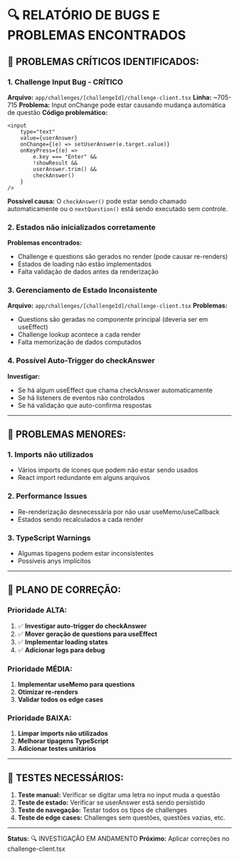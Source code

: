# 🔍 RELATÓRIO DE BUGS E PROBLEMAS ENCONTRADOS

## 🚨 **PROBLEMAS CRÍTICOS IDENTIFICADOS:**

### 1. **Challenge Input Bug - CRÍTICO** 
**Arquivo:** `app/challenges/[challengeId]/challenge-client.tsx`
**Linha:** ~705-715
**Problema:** Input onChange pode estar causando mudança automática de questão
**Código problemático:**
```tsx
<input
    type="text"
    value={userAnswer}
    onChange={(e) => setUserAnswer(e.target.value)}
    onKeyPress={(e) =>
        e.key === "Enter" &&
        !showResult &&
        userAnswer.trim() &&
        checkAnswer()
    }
/>
```

**Possível causa:** O `checkAnswer()` pode estar sendo chamado automaticamente ou o `nextQuestion()` está sendo executado sem controle.

### 2. **Estados não inicializados corretamente**
**Problemas encontrados:**
- Challenge e questions são gerados no render (pode causar re-renders)
- Estados de loading não estão implementados
- Falta validação de dados antes da renderização

### 3. **Gerenciamento de Estado Inconsistente**
**Arquivo:** `app/challenges/[challengeId]/challenge-client.tsx`
**Problemas:**
- Questions são geradas no componente principal (deveria ser em useEffect)
- Challenge lookup acontece a cada render
- Falta memorização de dados computados

### 4. **Possível Auto-Trigger do checkAnswer**
**Investigar:**
- Se há algum useEffect que chama checkAnswer automaticamente
- Se há listeners de eventos não controlados
- Se há validação que auto-confirma respostas

---

## 🔧 **PROBLEMAS MENORES:**

### 1. **Imports não utilizados**
- Vários imports de ícones que podem não estar sendo usados
- React import redundante em alguns arquivos

### 2. **Performance Issues**
- Re-renderização desnecessária por não usar useMemo/useCallback
- Estados sendo recalculados a cada render

### 3. **TypeScript Warnings**
- Algumas tipagens podem estar inconsistentes
- Possíveis anys implícitos

---

## 🏥 **PLANO DE CORREÇÃO:**

### Prioridade ALTA:
1. ✅ **Investigar auto-trigger do checkAnswer**
2. ✅ **Mover geração de questions para useEffect**
3. ✅ **Implementar loading states**
4. ✅ **Adicionar logs para debug**

### Prioridade MÉDIA:
1. **Implementar useMemo para questions**
2. **Otimizar re-renders**
3. **Validar todos os edge cases**

### Prioridade BAIXA:
1. **Limpar imports não utilizados**
2. **Melhorar tipagens TypeScript**
3. **Adicionar testes unitários**

---

## 🧪 **TESTES NECESSÁRIOS:**

1. **Teste manual:** Verificar se digitar uma letra no input muda a questão
2. **Teste de estado:** Verificar se userAnswer está sendo persistido
3. **Teste de navegação:** Testar todos os tipos de challenges
4. **Teste de edge cases:** Challenges sem questões, questões vazias, etc.

---

**Status:** 🔍 INVESTIGAÇÃO EM ANDAMENTO
**Próximo:** Aplicar correções no challenge-client.tsx
